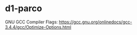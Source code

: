# d1-parco

GNU GCC Compiler Flags: https://gcc.gnu.org/onlinedocs/gcc-3.4.4/gcc/Optimize-Options.html

